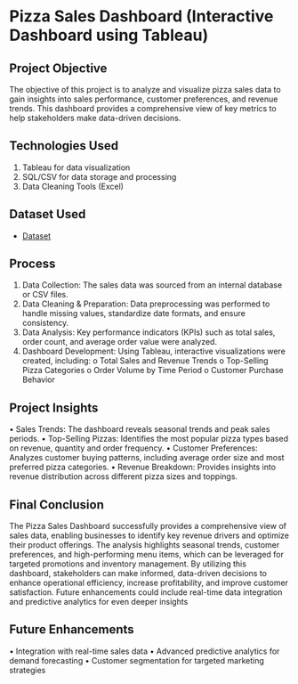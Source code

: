 # Pizza Sales Dashboard (Interactive Dashboard using Tableau)

## Project Objective
The objective of this project is to analyze and visualize pizza sales data to gain insights into sales performance, customer preferences, and revenue trends. This dashboard provides a comprehensive view of key metrics to help stakeholders make data-driven decisions.

## Technologies Used
1.	Tableau for data visualization
2.	SQL/CSV for data storage and processing
3.	Data Cleaning Tools (Excel)

## Dataset Used
- <a href= "https://github.com/Payal-Athate/Tableau-Data-Analysis-Project/blob/main/pizza_sales_excel_file.xlsx"> Dataset </a>

## Process
1.	Data Collection: The sales data was sourced from an internal database or CSV files.
2.	Data Cleaning & Preparation: Data preprocessing was performed to handle missing values, standardize date formats, and ensure consistency.
3.	Data Analysis: Key performance indicators (KPIs) such as total sales, order count, and average order value were analyzed.
4.	Dashboard Development: Using Tableau, interactive visualizations were created, including:
o	Total Sales and Revenue Trends
o	Top-Selling Pizza Categories
o	Order Volume by Time Period
o	Customer Purchase Behavior

## Project Insights
•	Sales Trends: The dashboard reveals seasonal trends and peak sales periods.
•	Top-Selling Pizzas: Identifies the most popular pizza types based on revenue, quantity and order frequency.
•	Customer Preferences: Analyzes customer buying patterns, including average order size and most preferred pizza categories.
•	Revenue Breakdown: Provides insights into revenue distribution across different pizza sizes and toppings.

## Final Conclusion
The Pizza Sales Dashboard successfully provides a comprehensive view of sales data, enabling businesses to identify key revenue drivers and optimize their product offerings. The analysis highlights seasonal trends, customer preferences, and high-performing menu items, which can be leveraged for targeted promotions and inventory management. By utilizing this dashboard, stakeholders can make informed, data-driven decisions to enhance operational efficiency, increase profitability, and improve customer satisfaction. Future enhancements could include real-time data integration and predictive analytics for even deeper insights

## Future Enhancements
•	Integration with real-time sales data
•	Advanced predictive analytics for demand forecasting
•	Customer segmentation for targeted marketing strategies
